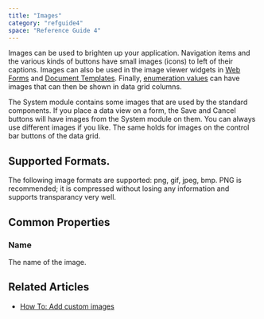 ```yaml
---
title: "Images"
category: "refguide4"
space: "Reference Guide 4"
---
```

Images can be used to brighten up your application. Navigation items and the various kinds of buttons have small images (icons) to left of their captions. Images can also be used in the image viewer widgets in [Web Forms](web-forms) and [Document Templates](document-templates). Finally, [enumeration values](enumeration-values) can have images that can then be shown in data grid columns.

The System module contains some images that are used by the standard components. If you place a data view on a form, the Save and Cancel buttons will have images from the System module on them. You can always use different images if you like. The same holds for images on the control bar buttons of the data grid.

## Supported Formats.

The following image formats are supported: png, gif, jpeg, bmp. PNG is recommended; it is compressed without losing any information and supports transparancy very well.

## Common Properties

### Name

The name of the image.

## Related Articles

*   [How To: Add custom images](https://world.mendix.com/display/howto25/Add+custom+images)